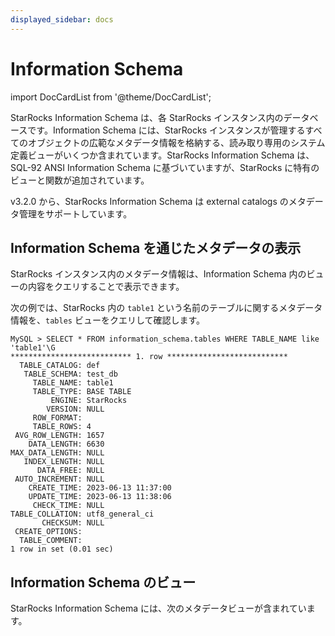 ```yaml
---
displayed_sidebar: docs
---
```


# Information Schema

import DocCardList from '@theme/DocCardList';

StarRocks Information Schema は、各 StarRocks インスタンス内のデータベースです。Information Schema には、StarRocks インスタンスが管理するすべてのオブジェクトの広範なメタデータ情報を格納する、読み取り専用のシステム定義ビューがいくつか含まれています。StarRocks Information Schema は、SQL-92 ANSI Information Schema に基づいていますが、StarRocks に特有のビューと関数が追加されています。

v3.2.0 から、StarRocks Information Schema は external catalogs のメタデータ管理をサポートしています。

## Information Schema を通じたメタデータの表示

StarRocks インスタンス内のメタデータ情報は、Information Schema 内のビューの内容をクエリすることで表示できます。

次の例では、StarRocks 内の `table1` という名前のテーブルに関するメタデータ情報を、`tables` ビューをクエリして確認します。

```Plain
MySQL > SELECT * FROM information_schema.tables WHERE TABLE_NAME like 'table1'\G
*************************** 1. row ***************************
  TABLE_CATALOG: def
   TABLE_SCHEMA: test_db
     TABLE_NAME: table1
     TABLE_TYPE: BASE TABLE
         ENGINE: StarRocks
        VERSION: NULL
     ROW_FORMAT: 
     TABLE_ROWS: 4
 AVG_ROW_LENGTH: 1657
    DATA_LENGTH: 6630
MAX_DATA_LENGTH: NULL
   INDEX_LENGTH: NULL
      DATA_FREE: NULL
 AUTO_INCREMENT: NULL
    CREATE_TIME: 2023-06-13 11:37:00
    UPDATE_TIME: 2023-06-13 11:38:06
     CHECK_TIME: NULL
TABLE_COLLATION: utf8_general_ci
       CHECKSUM: NULL
 CREATE_OPTIONS: 
  TABLE_COMMENT: 
1 row in set (0.01 sec)
```

## Information Schema のビュー

StarRocks Information Schema には、次のメタデータビューが含まれています。

<DocCardList />
